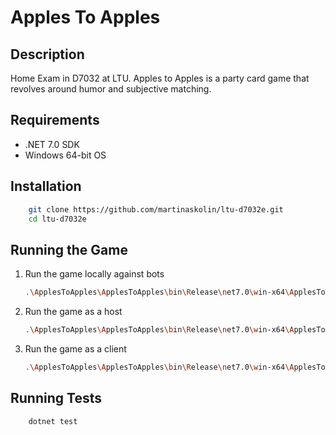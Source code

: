 # Apples To Apples

## Description
Home Exam in D7032 at LTU. Apples to Apples is a party card game that revolves around humor and subjective matching.

## Requirements
- .NET 7.0 SDK
- Windows 64-bit OS

## Installation
```sh
    git clone https://github.com/martinaskolin/ltu-d7032e.git
    cd ltu-d7032e
```

## Running the Game
1. Run the game locally against bots
    ```sh
    .\ApplesToApples\ApplesToApples\bin\Release\net7.0\win-x64\ApplesToApples.exe
    ```
2. Run the game as a host
    ```sh
    .\ApplesToApples\ApplesToApples\bin\Release\net7.0\win-x64\ApplesToApples.exe [Number of Player]
    ```

2. Run the game as a client
    ```sh
    .\ApplesToApples\ApplesToApples\bin\Release\net7.0\win-x64\ApplesToApples.exe [IP Address (localhost)]
    ```

## Running Tests
```sh
    dotnet test
```
